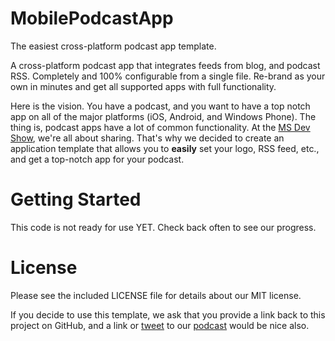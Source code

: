 # MobilePodcastApp

The easiest cross-platform podcast app template.

A cross-platform podcast app that integrates feeds from blog, and podcast RSS. Completely and 100% configurable from a single file. Re-brand as your own in minutes and get all supported apps with full functionality.

Here is the vision. You have a podcast, and you want to have a top notch app on all of the major platforms (iOS, Android, and Windows Phone). The thing is, podcast apps have a lot of common functionality. At the [MS Dev Show](http://msdevshow), we're all about sharing. That's why we decided to create an application template that allows you to **easily** set your logo, RSS feed, etc., and get a top-notch app for your podcast.

# Getting Started

This code is not ready for use YET. Check back often to see our progress.

# License

Please see the included LICENSE file for details about our MIT license.

If you decide to use this template, we ask that you provide a link back to this project on GitHub, and a link or [tweet](https://twitter.com/msdevshow) to our [podcast](http://msdevshow.com) would be nice also.